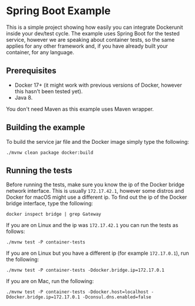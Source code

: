 # Spring Boot Example

This is a simple project showing how easily you can integrate Dockerunit inside your dev/test cycle.
The example uses Spring Boot for the tested service, however we are speaking about container tests, so the same applies for any other framework and, if you have already built your container, for any language.

## Prerequisites
* Docker 17+ (it might work with previous versions of Docker, however this hasn't been tested yet).
* Java 8.

You don't need Maven as this example uses Maven wrapper.

## Building the example
To build the service jar file and the Docker image simply type the following:

`./mvnw clean package docker:build`

## Running the tests
Before running the tests, make sure you know the ip of the Docker bridge network interface.
This is usually `172.17.42.1`, however some distros and Docker for macOS might use a different ip.
To find out the ip of the Docker bridge interface, type the following:

`docker inspect bridge | grep Gateway`

If you are on Linux and the ip was `172.17.42.1` you can run the tests as follows:

`./mvnw test -P container-tests`

If you are on Linux but you have a different ip (for example `172.17.0.1`), run the following:

`./mvnw test -P container-tests -Ddocker.bridge.ip=172.17.0.1` 

If you are on Mac, run the following:

`./mvnw test -P container-tests -Ddocker.host=localhost -Ddocker.bridge.ip=172.17.0.1 -Dconsul.dns.enabled=false` 

   
